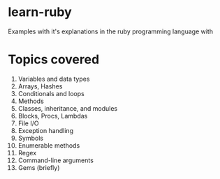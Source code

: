 # learn-ruby
Examples with it's explanations in the ruby programming language with
# Topics covered
1. Variables and data types
2. Arrays, Hashes
3. Conditionals and loops
4. Methods
5. Classes, inheritance, and modules
6. Blocks, Procs, Lambdas
7. File I/O
8. Exception handling
9. Symbols
10. Enumerable methods
11. Regex
12. Command-line arguments
13. Gems (briefly)


